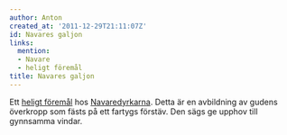 ```yaml
---
author: Anton
created_at: '2011-12-29T21:11:07Z'
id: Navares galjon
links:
  mention:
  - Navare
  - heligt föremål
title: Navares galjon
---
```


Ett [heligt föremål] hos [Navaredyrkarna]. Detta är en avbildning av gudens överkropp som fästs på
ett fartygs förstäv. Den sägs ge upphov till gynnsamma vindar.

  [heligt föremål]: heligt_föremål
  [Navaredyrkarna]: Navare
